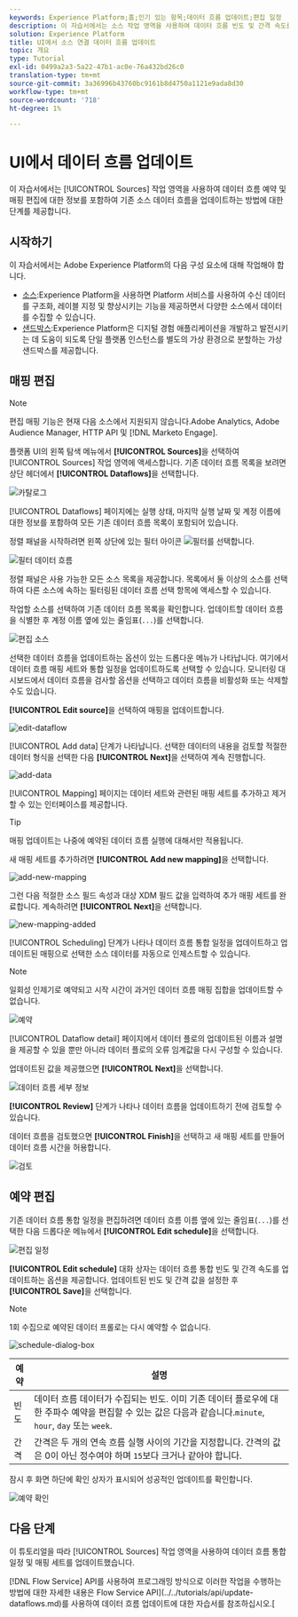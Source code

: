 ```yaml
---
keywords: Experience Platform;홈;인기 있는 항목;데이터 흐름 업데이트;편집 일정
description: 이 자습서에서는 소스 작업 영역을 사용하여 데이터 흐름 빈도 및 간격 속도를 포함하여 데이터 흐름 예약을 업데이트하는 단계를 설명합니다.
solution: Experience Platform
title: UI에서 소스 연결 데이터 흐름 업데이트
topic: 개요
type: Tutorial
exl-id: 0499a2a3-5a22-47b1-ac0e-76a432bd26c0
translation-type: tm+mt
source-git-commit: 3a36996b43760bc9161b8d4750a1121e9ada8d30
workflow-type: tm+mt
source-wordcount: '718'
ht-degree: 1%

---
```


# UI에서 데이터 흐름 업데이트

이 자습서에서는 [!UICONTROL Sources] 작업 영역을 사용하여 데이터 흐름 예약 및 매핑 편집에 대한 정보를 포함하여 기존 소스 데이터 흐름을 업데이트하는 방법에 대한 단계를 제공합니다.

## 시작하기

이 자습서에서는 Adobe Experience Platform의 다음 구성 요소에 대해 작업해야 합니다.

- [소스](../../home.md):Experience Platform을 사용하면 Platform 서비스를 사용하여 수신 데이터를 구조화, 레이블 지정 및 향상시키는 기능을 제공하면서 다양한 소스에서 데이터를 수집할 수 있습니다.
- [샌드박스](../../../sandboxes/home.md):Experience Platform은 디지털 경험 애플리케이션을 개발하고 발전시키는 데 도움이 되도록 단일 플랫폼 인스턴스를 별도의 가상 환경으로 분할하는 가상 샌드박스를 제공합니다.

## 매핑 편집

>[!NOTE]
>
>편집 매핑 기능은 현재 다음 소스에서 지원되지 않습니다.Adobe Analytics, Adobe Audience Manager, HTTP API 및 [!DNL Marketo Engage].

플랫폼 UI의 왼쪽 탐색 메뉴에서 **[!UICONTROL Sources]**&#x200B;을 선택하여 [!UICONTROL Sources] 작업 영역에 액세스합니다. 기존 데이터 흐름 목록을 보려면 상단 헤더에서 **[!UICONTROL Dataflows]**&#x200B;을 선택합니다.

![카탈로그](../../images/tutorials/update-dataflows/catalog.png)

[!UICONTROL Dataflows] 페이지에는 실행 상태, 마지막 실행 날짜 및 계정 이름에 대한 정보를 포함하여 모든 기존 데이터 흐름 목록이 포함되어 있습니다.

정렬 패널을 시작하려면 왼쪽 상단에 있는 필터 아이콘 ![필터](../../images/tutorials/update/filter.png)를 선택합니다.

![필터 데이터 흐름](../../images/tutorials/update-dataflows/filter-dataflows.png)

정렬 패널은 사용 가능한 모든 소스 목록을 제공합니다. 목록에서 둘 이상의 소스를 선택하여 다른 소스에 속하는 필터링된 데이터 흐름 선택 항목에 액세스할 수 있습니다.

작업할 소스를 선택하여 기존 데이터 흐름 목록을 확인합니다. 업데이트할 데이터 흐름을 식별한 후 계정 이름 옆에 있는 줄임표(`...`)를 선택합니다.

![편집 소스](../../images/tutorials/update-dataflows/edit-source.png)

선택한 데이터 흐름을 업데이트하는 옵션이 있는 드롭다운 메뉴가 나타납니다. 여기에서 데이터 흐름 매핑 세트와 통합 일정을 업데이트하도록 선택할 수 있습니다. 모니터링 대시보드에서 데이터 흐름을 검사할 옵션을 선택하고 데이터 흐름을 비활성화 또는 삭제할 수도 있습니다.

**[!UICONTROL Edit source]**&#x200B;을 선택하여 매핑을 업데이트합니다.

![edit-dataflow](../../images/tutorials/update-dataflows/edit-dataflow.png)

[!UICONTROL Add data] 단계가 나타납니다. 선택한 데이터의 내용을 검토할 적절한 데이터 형식을 선택한 다음 **[!UICONTROL Next]**&#x200B;을 선택하여 계속 진행합니다.

![add-data](../../images/tutorials/update-dataflows/add-data.png)

[!UICONTROL Mapping] 페이지는 데이터 세트와 관련된 매핑 세트를 추가하고 제거할 수 있는 인터페이스를 제공합니다.

>[!TIP]
>
>매핑 업데이트는 나중에 예약된 데이터 흐름 실행에 대해서만 적용됩니다.

새 매핑 세트를 추가하려면 **[!UICONTROL Add new mapping]**&#x200B;을 선택합니다.

![add-new-mapping](../../images/tutorials/update-dataflows/add-new-mapping.png)

그런 다음 적절한 소스 필드 속성과 대상 XDM 필드 값을 입력하여 추가 매핑 세트를 완료합니다. 계속하려면 **[!UICONTROL Next]**&#x200B;을 선택합니다.

![new-mapping-added](../../images/tutorials/update-dataflows/new-mapping-added.png)

[!UICONTROL Scheduling] 단계가 나타나 데이터 흐름 통합 일정을 업데이트하고 업데이트된 매핑으로 선택한 소스 데이터를 자동으로 인제스트할 수 있습니다.

>[!NOTE]
>
>일회성 인제기로 예약되고 시작 시간이 과거인 데이터 흐름 매핑 집합을 업데이트할 수 없습니다.

![예약](../../images/tutorials/update-dataflows/scheduling.png)

[!UICONTROL Dataflow detail] 페이지에서 데이터 플로의 업데이트된 이름과 설명을 제공할 수 있을 뿐만 아니라 데이터 플로의 오류 임계값을 다시 구성할 수 있습니다.

업데이트된 값을 제공했으면 **[!UICONTROL Next]**&#x200B;을 선택합니다.

![데이터 흐름 세부 정보](../../images/tutorials/update-dataflows/dataflow-detail.png)

**[!UICONTROL Review]** 단계가 나타나 데이터 흐름을 업데이트하기 전에 검토할 수 있습니다.

데이터 흐름을 검토했으면 **[!UICONTROL Finish]**&#x200B;을 선택하고 새 매핑 세트를 만들어 데이터 흐름 시간을 허용합니다.

![검토](../../images/tutorials/update-dataflows/review.png)

## 예약 편집

기존 데이터 흐름 통합 일정을 편집하려면 데이터 흐름 이름 옆에 있는 줄임표(`...`)를 선택한 다음 드롭다운 메뉴에서 **[!UICONTROL Edit schedule]**&#x200B;을 선택합니다.

![편집 일정](../../images/tutorials/update-dataflows/edit-schedule.png)

**[!UICONTROL Edit schedule]** 대화 상자는 데이터 흐름 통합 빈도 및 간격 속도를 업데이트하는 옵션을 제공합니다. 업데이트된 빈도 및 간격 값을 설정한 후 **[!UICONTROL Save]**&#x200B;을 선택합니다.

>[!NOTE]
>
>1회 수집으로 예약된 데이터 프롤로는 다시 예약할 수 없습니다.

![schedule-dialog-box](../../images/tutorials/update-dataflows/schedule-dialog-box.png)

| 예약 | 설명 |
| ---------- | ----------- |
| 빈도 | 데이터 흐름 데이터가 수집되는 빈도. 이미 기존 데이터 플로우에 대한 주파수 예약을 편집할 수 있는 값은 다음과 같습니다.`minute`, `hour`, `day` 또는 `week`. |
| 간격 | 간격은 두 개의 연속 흐름 실행 사이의 기간을 지정합니다. 간격의 값은 0이 아닌 정수여야 하며 `15`보다 크거나 같아야 합니다. |

잠시 후 화면 하단에 확인 상자가 표시되어 성공적인 업데이트를 확인합니다.

![예약 확인](../../images/tutorials/update-dataflows/schedule-confirm.png)

## 다음 단계

이 튜토리얼을 따라 [!UICONTROL Sources] 작업 영역을 사용하여 데이터 흐름 통합 일정 및 매핑 세트를 업데이트했습니다.

[!DNL Flow Service] API를 사용하여 프로그래밍 방식으로 이러한 작업을 수행하는 방법에 대한 자세한 내용은 Flow Service API](../../tutorials/api/update-dataflows.md)를 사용하여 데이터 흐름 업데이트에 대한 자습서를 참조하십시오.[
